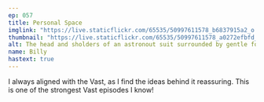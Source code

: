 ```yaml
---
ep: 057
title: Personal Space
imglink: "https://live.staticflickr.com/65535/50997611578_b6837915a2_o.jpg"
thumbnail: "https://live.staticflickr.com/65535/50997611578_a0272efbfd_q.jpg"
alt: The head and sholders of an astronout suit surrounded by gentle fog. The face sheild of the astronout reflects the sun, with a winged dot (daedalus) flying towards it.
name: Billy
hastext: true
---
```

I always aligned with the Vast, as I find the ideas behind it reassuring. This is one of the strongest Vast episodes I know!
